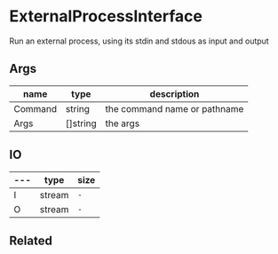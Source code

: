 # ExternalProcessInterface

Run an external process, using its stdin and stdous as input and output

## Args

| name    | type     | description                  |
| ------- | -------- | ---------------------------- |
| Command | string   | the command name or pathname |
| Args    | []string | the args                     |


## IO

| --- | type   | size   |
| --- | ------ | ------ |
| I   | stream | `-`    |
| O   | stream | `-` |

## Related
